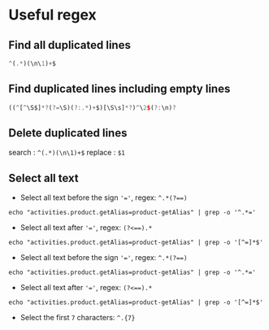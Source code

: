 # Useful regex

## Find all duplicated lines
```js
^(.*)(\n\1)+$
```

## Find duplicated lines including empty lines
```js
((^[^\S$]*?(?=\S)(?:.*)+$)[\S\s]*?)^\2$(?:\n)?
```

## Delete duplicated lines
search  : `^(.*)(\n\1)+$`
replace : `$1`

## Select all text
- Select all text before the sign `'='`, regex: `^.*(?==)`
```shell
echo "activities.product.getAlias=product-getAlias" | grep -o '^.*='
```

- Select all text after `'='`, regex: `(?<==).*`
```shell
echo "activities.product.getAlias=product-getAlias" | grep -o '[^=]*$'
```

- Select all text before the sign `'='`, regex: `^.*(?==)`
```shell
echo "activities.product.getAlias=product-getAlias" | grep -o '^.*='
```

- Select all text after `'='`, regex: `(?<==).*`
```shell
echo "activities.product.getAlias=product-getAlias" | grep -o '[^=]*$'
```

* Select the first `7`  characters: `^.{7}`

